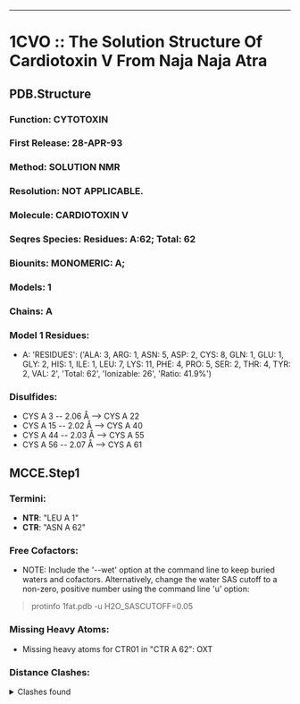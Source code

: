 ---
# 1CVO :: The Solution Structure Of Cardiotoxin V From Naja Naja Atra
## PDB.Structure
### Function: CYTOTOXIN
### First Release: 28-APR-93
### Method: SOLUTION NMR
### Resolution: NOT APPLICABLE.
### Molecule: CARDIOTOXIN V
### Seqres Species: Residues: A:62; Total: 62
### Biounits: MONOMERIC: A;
### Models: 1
### Chains: A
### Model 1 Residues:
  - A:
 'RESIDUES': ('ALA: 3, ARG: 1, ASN: 5, ASP: 2, CYS: 8, GLN: 1, GLU: 1, GLY: 2, HIS: 1, ILE: 1, LEU: 7, LYS: 11, PHE: 4, PRO: 5, SER: 2, THR: 4, TYR: 2, VAL: 2', 'Total: 62', 'Ionizable: 26',
              'Ratio: 41.9%')

### Disulfides:
  - CYS A  3 -- 2.06 Å --> CYS A  22
  - CYS A  15 -- 2.02 Å --> CYS A  40
  - CYS A  44 -- 2.03 Å --> CYS A  55
  - CYS A  56 -- 2.07 Å --> CYS A  61

## MCCE.Step1
### Termini:
 - <strong>NTR</strong>: "LEU A   1"
 - <strong>CTR</strong>: "ASN A  62"

### Free Cofactors:
  - NOTE: Include the '--wet' option at the command line to keep buried waters and cofactors. Alternatively, change the water SAS cutoff to a non-zero, positive number using the command line 'u' option:
  > protinfo 1fat.pdb -u H2O_SASCUTOFF=0.05

### Missing Heavy Atoms:
  -    Missing heavy atoms for CTR01 in "CTR A  62":   OXT

### Distance Clashes:
<details><summary>Clashes found</summary>

- d= 1.52: " CA  NTR A   1" to " CB  LEU A   1"

</details>


